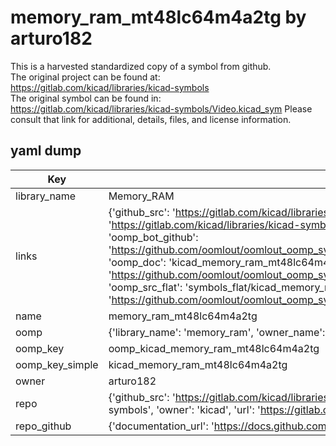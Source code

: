 # memory_ram_mt48lc64m4a2tg by arturo182  
This is a harvested standardized copy of a symbol from github.  
The original project can be found at:  
https://gitlab.com/kicad/libraries/kicad-symbols  
The original symbol can be found in:
https://gitlab.com/kicad/libraries/kicad-symbols/Video.kicad_sym
Please consult that link for additional, details, files, and license information.  
## yaml dump  
| Key | Value |  
| --- | --- |  
| library_name | Memory_RAM |  
| links | {'github_src': 'https://gitlab.com/kicad/libraries/kicad-symbols/Video.kicad_sym', 'github_src_repo': 'https://gitlab.com/kicad/libraries/kicad-symbols', 'oomp_bot': 'kicad_memory_ram_mt48lc64m4a2tg/working', 'oomp_bot_github': 'https://github.com/oomlout/oomlout_oomp_symbol_bot/tree/main/kicad_memory_ram_mt48lc64m4a2tg/working', 'oomp_doc': 'kicad_memory_ram_mt48lc64m4a2tg/working', 'oomp_doc_github': 'https://github.com/oomlout/oomlout_oomp_symbol_doc/tree/main/kicad_memory_ram_mt48lc64m4a2tg/working', 'oomp_src_flat': 'symbols_flat/kicad_memory_ram_mt48lc64m4a2tg/working', 'oomp_src_flat_github': 'https://github.com/oomlout/oomlout_oomp_symbol_src/tree/main/kicad_memory_ram_mt48lc64m4a2tg/working'} |  
| name | memory_ram_mt48lc64m4a2tg |  
| oomp | {'library_name': 'memory_ram', 'owner_name': 'kicad', 'symbol_name': 'memory_ram_mt48lc64m4a2tg'} |  
| oomp_key | oomp_kicad_memory_ram_mt48lc64m4a2tg |  
| oomp_key_simple | kicad_memory_ram_mt48lc64m4a2tg |  
| owner | arturo182 |  
| repo | {'github_src': 'https://gitlab.com/kicad/libraries/kicad-symbols/Video.kicad_sym', 'name': 'libraries/kicad-symbols', 'owner': 'kicad', 'url': 'https://gitlab.com/kicad/libraries/kicad-symbols'} |  
| repo_github | {'documentation_url': 'https://docs.github.com/rest/repos/repos#get-a-repository', 'message': 'Not Found'} |  

